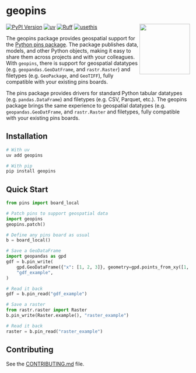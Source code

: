 # geopins
<a href="https://github.com/tonkintaylor/geopins/"><img src="https://raw.githubusercontent.com/tonkintaylor/geopins/refs/heads/develop/docs/logo.svg" align="right" height="138" /></a>

[![PyPI Version](https://img.shields.io/pypi/v/geopins.svg)](<https://pypi.python.org/pypi/geopins>)
[![uv](https://img.shields.io/endpoint?url=https://raw.githubusercontent.com/astral-sh/uv/main/assets/badge/v0.json)](https://github.com/astral-sh/uv)
[![Ruff](https://img.shields.io/endpoint?url=https://raw.githubusercontent.com/astral-sh/ruff/main/assets/badge/v2.json)](https://github.com/astral-sh/ruff)
[![usethis](https://img.shields.io/endpoint?url=https://raw.githubusercontent.com/usethis-python/usethis-python/main/assets/badge/v1.json)](https://github.com/usethis-python/usethis-python)

The geopins package provides geospatial support for the [Python pins package](https://github.com/rstudio/pins-python). The package publishes data, models, and other Python objects, making it easy to share them across projects and with your colleagues. With `geopins`, there is support for geospatial datatypes (e.g. `geopandas.GeoDatFrame`, and `rastr.Raster`) and filetypes (e.g. `GeoPackage`, and `GeoTIFF`), fully compatible with your existing pins boards.

The pins package provides drivers for standard Python tabular datatypes (e.g. `pandas.DataFrame`) and filetypes (e.g. CSV, Parquet, etc.). The geopins package brings the same experience to geospatial datatypes (e.g. `geopandas.GeoDatFrame`, and `rastr.Raster` and filetypes, fully compatible with your existing pins boards.

## Installation

```bash
# With uv
uv add geopins

# With pip
pip install geopins
```

## Quick Start

```python
from pins import board_local

# Patch pins to support geospatial data
import geopins
geopins.patch()

# Define any pins board as usual
b = board_local()

# Save a GeoDataFrame
import geopandas as gpd
gdf = b.pin_write(
    gpd.GeoDataFrame({"x": [1, 2, 3]}, geometry=gpd.points_from_xy([1, 2, 3], [4, 5, 6])),
    "gdf_example",
)

# Read it back
gdf = b.pin_read("gdf_example")

# Save a raster
from rastr.raster import Raster
b.pin_write(Raster.example(), "raster_example")

# Read it back
raster = b.pin_read("raster_example")
```

## Contributing

See the
[CONTRIBUTING.md](https://github.com/usethis-python/usethis-python/blob/main/CONTRIBUTING.md)
file.
